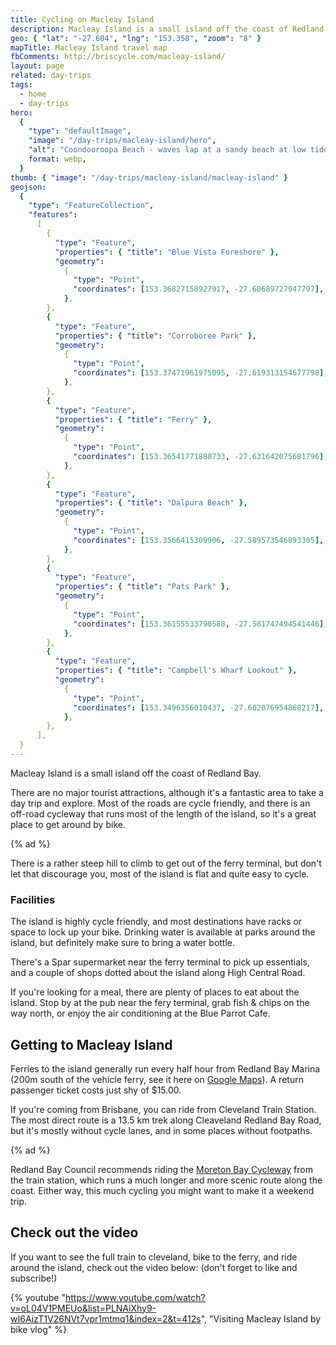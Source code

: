 ```yaml
---
title: Cycling on Macleay Island
description: Macleay Island is a small island off the coast of Redland Bay.
geo: { "lat": "-27.604", "lng": "153.358", "zoom": "8" }
mapTitle: Macleay Island travel map
fbComments: http://briscycle.com/macleay-island/
layout: page
related: day-trips
tags:
  - home
  - day-trips
hero:
  {
    "type": "defaultImage",
    "image": "/day-trips/macleay-island/hero",
    "alt": "Coondooroopa Beach - waves lap at a sandy beach at low tide, there are beach shacks on the shore and trees stretching in the distance. Nobody is around.",
    format: webp,
  }
thumb: { "image": "/day-trips/macleay-island/macleay-island" }
geojson:
  {
    "type": "FeatureCollection",
    "features":
      [
        {
          "type": "Feature",
          "properties": { "title": "Blue Vista Foreshore" },
          "geometry":
            {
              "type": "Point",
              "coordinates": [153.36827158927917, -27.60689727947797],
            },
        },
        {
          "type": "Feature",
          "properties": { "title": "Corroboree Park" },
          "geometry":
            {
              "type": "Point",
              "coordinates": [153.37471961975095, -27.619313154677798],
            },
        },
        {
          "type": "Feature",
          "properties": { "title": "Ferry" },
          "geometry":
            {
              "type": "Point",
              "coordinates": [153.36541771888733, -27.631642075681796],
            },
        },
        {
          "type": "Feature",
          "properties": { "title": "Dalpura Beach" },
          "geometry":
            {
              "type": "Point",
              "coordinates": [153.3566415309906, -27.589573546893305],
            },
        },
        {
          "type": "Feature",
          "properties": { "title": "Pats Park" },
          "geometry":
            {
              "type": "Point",
              "coordinates": [153.36155533790588, -27.581747494541446],
            },
        },
        {
          "type": "Feature",
          "properties": { "title": "Campbell's Wharf Lookout" },
          "geometry":
            {
              "type": "Point",
              "coordinates": [153.3496356010437, -27.602076954868217],
            },
        },
      ],
  }
---
```


Macleay Island is a small island off the coast of Redland Bay.

There are no major tourist attractions, although it's a fantastic area to take a day trip and explore. Most of the roads are cycle friendly, and there is an off-road cycleway that runs most of the length of the island, so it's a great place to get around by bike.

{% ad %}

There is a rather steep hill to climb to get out of the ferry terminal, but don't let that discourage you, most of the island is flat and quite easy to cycle.

### Facilities

The island is highly cycle friendly, and most destinations have racks or space to lock up your bike. Drinking water is available at parks around the island, but definitely make sure to bring a water bottle.

There's a Spar supermarket near the ferry terminal to pick up essentials, and a couple of shops dotted about the island along High Central Road.

If you're looking for a meal, there are plenty of places to eat about the island. Stop by at the pub near the fery terminal, grab fish & chips on the way north, or enjoy the air conditioning at the Blue Parrot Cafe.

## Getting to Macleay Island

Ferries to the island generally run every half hour from Redland Bay Marina (200m south of the vehicle ferry, see it here on [Google Maps](https://www.google.com/maps/place/Redland+Bay+Marina/@-27.6173227,153.3107938,17z)). A return passenger ticket costs just shy of $15.00.

If you're coming from Brisbane, you can ride from Cleveland Train Station. The most direct route is a 13.5 km trek along Cleaveland Redland Bay Road, but it's mostly without cycle lanes, and in some places without footpaths.

{% ad %}

Redland Bay Council recommends riding the [Moreton Bay Cycleway](/moreton-bay) from the train station, which runs a much longer and more scenic route along the coast. Either way, this much cycling you might want to make it a weekend trip.

## Check out the video

If you want to see the full train to cleveland, bike to the ferry, and ride around the island, check out the video below: (don't forget to like and subscribe!)

{% youtube "https://www.youtube.com/watch?v=oL04V1PMEUo&list=PLNAiXhy9-wI6AizT1V26NVt7vpr1mtmq1&index=2&t=412s", "Visiting Macleay Island by bike vlog" %}
